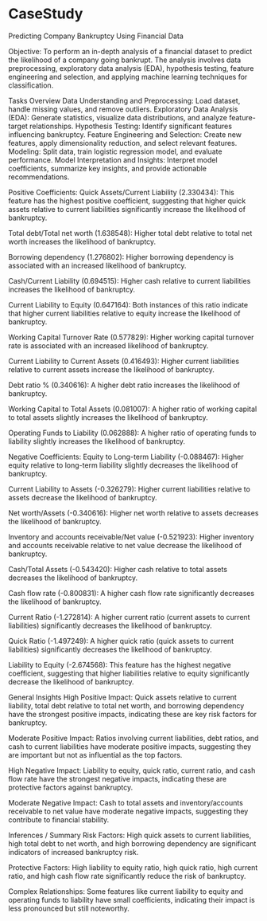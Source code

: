 # CaseStudy
Predicting Company Bankruptcy Using Financial Data

Objective: To perform an in-depth analysis of a financial dataset to predict the likelihood of a
company going bankrupt. The analysis involves data preprocessing, exploratory data analysis
(EDA), hypothesis testing, feature engineering and selection, and applying machine learning
techniques for classification.

Tasks Overview
Data Understanding and Preprocessing: Load dataset, handle missing values, and remove outliers.
Exploratory Data Analysis (EDA): Generate statistics, visualize data distributions, and analyze feature-target relationships.
Hypothesis Testing: Identify significant features influencing bankruptcy.
Feature Engineering and Selection: Create new features, apply dimensionality reduction, and select relevant features.
Modeling: Split data, train logistic regression model, and evaluate performance.
Model Interpretation and Insights: Interpret model coefficients, summarize key insights, and provide actionable recommendations.

Positive Coefficients:
Quick Assets/Current Liability (2.330434): This feature has the highest positive coefficient, suggesting that higher quick assets relative to current liabilities significantly increase the likelihood of bankruptcy.<p>
Total debt/Total net worth (1.638548): Higher total debt relative to total net worth increases the likelihood of bankruptcy.<p>
Borrowing dependency (1.276802): Higher borrowing dependency is associated with an increased likelihood of bankruptcy.<p>
Cash/Current Liability (0.694515): Higher cash relative to current liabilities increases the likelihood of bankruptcy.<p>
Current Liability to Equity (0.647164): Both instances of this ratio indicate that higher current liabilities relative to equity increase the likelihood of bankruptcy.<p>
Working Capital Turnover Rate (0.577829): Higher working capital turnover rate is associated with an increased likelihood of bankruptcy.<p>
Current Liability to Current Assets (0.416493): Higher current liabilities relative to current assets increase the likelihood of bankruptcy.<p>
Debt ratio % (0.340616): A higher debt ratio increases the likelihood of bankruptcy.<p>
Working Capital to Total Assets (0.081007): A higher ratio of working capital to total assets slightly increases the likelihood of bankruptcy.<p>
Operating Funds to Liability (0.062888): A higher ratio of operating funds to liability slightly increases the likelihood of bankruptcy.<p>

Negative Coefficients:
Equity to Long-term Liability (-0.088467): Higher equity relative to long-term liability slightly decreases the likelihood of bankruptcy.<p>
Current Liability to Assets (-0.326279): Higher current liabilities relative to assets decrease the likelihood of bankruptcy.<p>
Net worth/Assets (-0.340616): Higher net worth relative to assets decreases the likelihood of bankruptcy.<p>
Inventory and accounts receivable/Net value (-0.521923): Higher inventory and accounts receivable relative to net value decrease the likelihood of bankruptcy.<p>
Cash/Total Assets (-0.543420): Higher cash relative to total assets decreases the likelihood of bankruptcy.<p>
Cash flow rate (-0.800831): A higher cash flow rate significantly decreases the likelihood of bankruptcy.<p>
Current Ratio (-1.272814): A higher current ratio (current assets to current liabilities) significantly decreases the likelihood of bankruptcy.<p>
Quick Ratio (-1.497249): A higher quick ratio (quick assets to current liabilities) significantly decreases the likelihood of bankruptcy.<p>
Liability to Equity (-2.674568): This feature has the highest negative coefficient, suggesting that higher liabilities relative to equity significantly decrease the likelihood of bankruptcy.<p>

General Insights
High Positive Impact: Quick assets relative to current liability, total debt relative to total net worth, and borrowing dependency have the strongest positive impacts, indicating these are key risk factors for bankruptcy.<p>
Moderate Positive Impact: Ratios involving current liabilities, debt ratios, and cash to current liabilities have moderate positive impacts, suggesting they are important but not as influential as the top factors.<p>
High Negative Impact: Liability to equity, quick ratio, current ratio, and cash flow rate have the strongest negative impacts, indicating these are protective factors against bankruptcy.<p>
Moderate Negative Impact: Cash to total assets and inventory/accounts receivable to net value have moderate negative impacts, suggesting they contribute to financial stability.<p>

Inferences / Summary
Risk Factors: High quick assets to current liabilities, high total debt to net worth, and high borrowing dependency are significant indicators of increased bankruptcy risk.<p>
Protective Factors: High liability to equity ratio, high quick ratio, high current ratio, and high cash flow rate significantly reduce the risk of bankruptcy.<p>
Complex Relationships: Some features like current liability to equity and operating funds to liability have small coefficients, indicating their impact is less pronounced but still noteworthy.<p>

